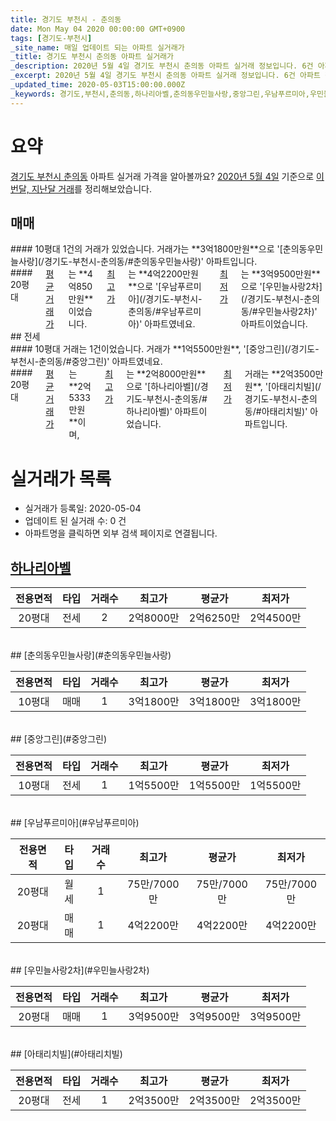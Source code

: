 ```yaml
---
title: 경기도 부천시 - 춘의동
date: Mon May 04 2020 00:00:00 GMT+0900
tags: [경기도-부천시]
_site_name: 매일 업데이트 되는 아파트 실거래가
_title: 경기도 부천시 춘의동 아파트 실거래가
_description: 2020년 5월 4일 경기도 부천시 춘의동 아파트 실거래 정보입니다. 6건 아파트 정보가 있습니다.
_excerpt: 2020년 5월 4일 경기도 부천시 춘의동 아파트 실거래 정보입니다. 6건 아파트 정보가 있습니다.
_updated_time: 2020-05-03T15:00:00.000Z
_keywords: 경기도,부천시,춘의동,하나리아벨,춘의동우민늘사랑,중앙그린,우남푸르미아,우민늘사랑2차,아태리치빌
---
```





# 요약
<ins>경기도 부천시 춘의동</ins> 아파트 실거래 가격을 알아볼까요? <ins>2020년 5월 4일</ins> 기준으로 <ins>이번달, 지난달 거래</ins>를 정리해보았습니다.

## 매매
<div class="container">
<div class="six columns" markdown="1">
#### 10평대
1건의 거래가 있었습니다. 거래가는 **3억1800만원**으로 '[춘의동우민늘사랑](/경기도-부천시-춘의동/#춘의동우민늘사랑)' 아파트입니다.
</div>
<div class="six columns" markdown="1">
#### 20평대
<ins>평균 거래가</ins>는 **4억850만원**이었습니다. <ins>최고가</ins>는 **4억2200만원**으로 '[우남푸르미아](/경기도-부천시-춘의동/#우남푸르미아)' 아파트였네요. <ins>최저가</ins>는 **3억9500만원**으로 '[우민늘사랑2차](/경기도-부천시-춘의동/#우민늘사랑2차)' 아파트이었습니다.
</div>
</div>
## 전세
<div class="container">
<div class="six columns" markdown="1">
#### 10평대
거래는 1건이었습니다. 거래가 **1억5500만원**, '[중앙그린](/경기도-부천시-춘의동/#중앙그린)' 아파트였네요.
</div>
<div class="six columns" markdown="1">
#### 20평대
<ins>평균 거래가</ins>는 **2억5333만원**이며, <ins>최고가</ins>는 **2억8000만원**으로 '[하나리아벨](/경기도-부천시-춘의동/#하나리아벨)' 아파트이었습니다. <ins>최저가</ins> 거래는 **2억3500만원**, '[아태리치빌](/경기도-부천시-춘의동/#아태리치빌)' 아파트입니다.
</div>
</div>



# 실거래가 목록
- 실거래가 등록일: 2020-05-04
- 업데이트 된 실거래 수: 0 건
- 아파트명을 클릭하면 외부 검색 페이지로 연결됩니다.

## [하나리아벨](#하나리아벨)

|전용면적|타입|거래수|최고가|평균가|최저가|
|:---:|:---:|:---:|:---:|:---:|:---:|
|20평대|<span class="deal-type-2">전세</span>|2|2억8000만|2억6250만|2억4500만|

<br/>
## [춘의동우민늘사랑](#춘의동우민늘사랑)

|전용면적|타입|거래수|최고가|평균가|최저가|
|:---:|:---:|:---:|:---:|:---:|:---:|
|10평대|<span class="deal-type-1">매매</span>|1|3억1800만|3억1800만|3억1800만|

<br/>
## [중앙그린](#중앙그린)

|전용면적|타입|거래수|최고가|평균가|최저가|
|:---:|:---:|:---:|:---:|:---:|:---:|
|10평대|<span class="deal-type-2">전세</span>|1|1억5500만|1억5500만|1억5500만|

<br/>
## [우남푸르미아](#우남푸르미아)

|전용면적|타입|거래수|최고가|평균가|최저가|
|:---:|:---:|:---:|:---:|:---:|:---:|
|20평대|<span class="deal-type-3">월세</span>|1|75만/7000만|75만/7000만|75만/7000만|
|20평대|<span class="deal-type-1">매매</span>|1|4억2200만|4억2200만|4억2200만|

<br/>
## [우민늘사랑2차](#우민늘사랑2차)

|전용면적|타입|거래수|최고가|평균가|최저가|
|:---:|:---:|:---:|:---:|:---:|:---:|
|20평대|<span class="deal-type-1">매매</span>|1|3억9500만|3억9500만|3억9500만|

<br/>
## [아태리치빌](#아태리치빌)

|전용면적|타입|거래수|최고가|평균가|최저가|
|:---:|:---:|:---:|:---:|:---:|:---:|
|20평대|<span class="deal-type-2">전세</span>|1|2억3500만|2억3500만|2억3500만|

<br/>



